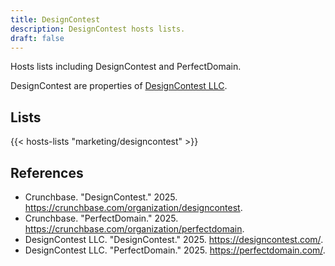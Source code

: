 ```yaml
---
title: DesignContest
description: DesignContest hosts lists.
draft: false
---
```


Hosts lists including DesignContest and PerfectDomain.

DesignContest are properties of [DesignContest LLC](https://designcontest.com/).

## Lists

{{< hosts-lists "marketing/designcontest" >}}

## References

+ Crunchbase. "DesignContest." 2025. https://crunchbase.com/organization/designcontest.
+ Crunchbase. "PerfectDomain." 2025. https://crunchbase.com/organization/perfectdomain.
+ DesignContest LLC. "DesignContest." 2025. https://designcontest.com/.
+ DesignContest LLC. "PerfectDomain." 2025. https://perfectdomain.com/.
